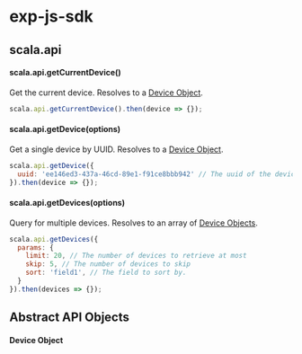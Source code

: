 # exp-js-sdk

## scala.api

#### scala.api.getCurrentDevice()
Get the current device. Resolves to a [Device Object](#device-object).
```javascript
scala.api.getCurrentDevice().then(device => {});
```

#### scala.api.getDevice(options)
Get a single device by UUID. Resolves to a [Device Object](#device-object).
```javascript
scala.api.getDevice({
  uuid: 'ee146ed3-437a-46cd-89e1-f91ce8bbb942' // The uuid of the device.
}).then(device => {});
```

#### scala.api.getDevices(options)
Query for multiple devices. Resolves to an array of [Device Objects](#device-object).
```javascript
scala.api.getDevices({
  params: {
    limit: 20, // The number of devices to retrieve at most
    skip: 5, // The number of devices to skip
    sort: 'field1', // The field to sort by.
  }
}).then(devices => {});
```


## Abstract API Objects
#### Device Object
